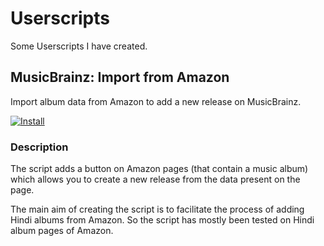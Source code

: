 # Userscripts

Some Userscripts I have created.

## MusicBrainz: Import from Amazon

Import album data from Amazon to add a new release on MusicBrainz.

[![Install](https://raw.github.com/jerone/UserScripts/master/_resources/Install-button.jpg)](https://github.com/dufferZafar/Userscripts/raw/master/MB-Import-From-Amazon.user.js)

### Description

The script adds a button on Amazon pages (that contain a music album) which allows you to create a new release from the data present on the page.

The main aim of creating the script is to facilitate the process of adding Hindi albums from Amazon. So the script has mostly been tested on Hindi album pages of Amazon.





